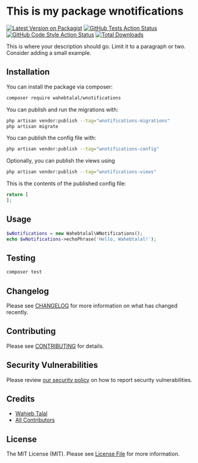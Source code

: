 # This is my package wnotifications

[![Latest Version on Packagist](https://img.shields.io/packagist/v/wahebtalal/wnotifications.svg?style=flat-square)](https://packagist.org/packages/wahebtalal/wnotifications)
[![GitHub Tests Action Status](https://img.shields.io/github/actions/workflow/status/wahebtalal/wnotifications/run-tests.yml?branch=main&label=tests&style=flat-square)](https://github.com/wahebtalal/wnotifications/actions?query=workflow%3Arun-tests+branch%3Amain)
[![GitHub Code Style Action Status](https://img.shields.io/github/actions/workflow/status/wahebtalal/wnotifications/fix-php-code-styling.yml?branch=main&label=code%20style&style=flat-square)](https://github.com/wahebtalal/wnotifications/actions?query=workflow%3A"Fix+PHP+code+styling"+branch%3Amain)
[![Total Downloads](https://img.shields.io/packagist/dt/wahebtalal/wnotifications.svg?style=flat-square)](https://packagist.org/packages/wahebtalal/wnotifications)



This is where your description should go. Limit it to a paragraph or two. Consider adding a small example.

## Installation

You can install the package via composer:

```bash
composer require wahebtalal/wnotifications
```

You can publish and run the migrations with:

```bash
php artisan vendor:publish --tag="wnotifications-migrations"
php artisan migrate
```

You can publish the config file with:

```bash
php artisan vendor:publish --tag="wnotifications-config"
```

Optionally, you can publish the views using

```bash
php artisan vendor:publish --tag="wnotifications-views"
```

This is the contents of the published config file:

```php
return [
];
```

## Usage

```php
$wNotifications = new Wahebtalal\WNotifications();
echo $wNotifications->echoPhrase('Hello, Wahebtalal!');
```

## Testing

```bash
composer test
```

## Changelog

Please see [CHANGELOG](CHANGELOG.md) for more information on what has changed recently.

## Contributing

Please see [CONTRIBUTING](.github/CONTRIBUTING.md) for details.

## Security Vulnerabilities

Please review [our security policy](../../security/policy) on how to report security vulnerabilities.

## Credits

- [Wahieb Talal](https://github.com/wahebtalal)
- [All Contributors](../../contributors)

## License

The MIT License (MIT). Please see [License File](LICENSE.md) for more information.

